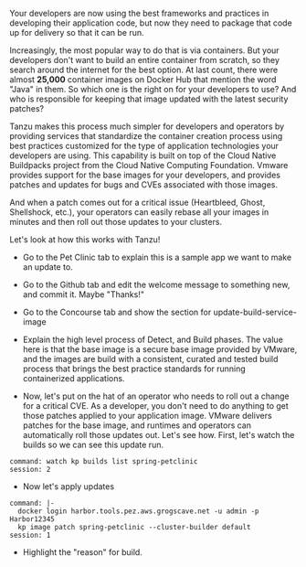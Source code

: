Your developers are now using the best frameworks and practices in developing their application code, but now they need to package that code up for delivery so that it can be run.  

Increasingly, the most popular way to do that is via containers.  But your developers don't want to build an entire container from scratch, so they search around the internet for the best option.  At last count, there were almost **25,000** container images on Docker Hub that mention the word "Java" in them.  So which one is the right on for your developers to use?  And who is responsible for keeping that image updated with the latest security patches?

Tanzu makes this process much simpler for developers and operators by providing services that standardize the container creation process using best practices customized for the type of application technologies your developers are using.  This capability is built on top of the Cloud Native Buildpacks project from the Cloud Native Computing Foundation.  Vmware provides support for the base images for your developers, and provides patches and updates for bugs and CVEs associated with those images.

And when a patch comes out for a critical issue (Heartbleed, Ghost, Shellshock, etc.), your operators can easily rebase all your images in minutes and then roll out those updates to your clusters.

Let's look at how this works with Tanzu!

* Go to the Pet Clinic tab to explain this is a sample app we want to make an update to.
* Go to the Github tab and edit the welcome message to something new, and commit it.  Maybe "Thanks!"
* Go to the Concourse tab and show the section for update-build-service-image
* Explain the high level process of Detect, and Build phases.  The value here is that the base image is a secure base image provided by VMware, and the images are build with a consistent, curated and tested build process that brings the best practice standards for running containerized applications.


* Now, let's put on the hat of an operator who needs to roll out a change for a critical CVE.  As a developer, you don't need to do anything to get those patches applied to your application image.  VMware delivers patches for the base image, and runtimes and operators can automatically roll those updates out.  Let's see how.  First, let's watch the builds so we can see this update run.

```terminal:execute
command: watch kp builds list spring-petclinic
session: 2
```

* Now let's apply updates

```terminal:execute
command: |-
  docker login harbor.tools.pez.aws.grogscave.net -u admin -p Harbor12345
  kp image patch spring-petclinic --cluster-builder default  
session: 1
```

* Highlight the "reason" for build.